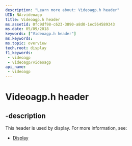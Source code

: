 ```yaml
---
description: "Learn more about: Videoagp.h header"
UID: NA:videoagp
title: Videoagp.h header
ms.assetid: 0fc9df98-c623-3890-a8d0-1ec564589343
ms.date: 05/09/2018
keywords: ["Videoagp.h header"]
ms.keywords: 
ms.topic: overview
tech.root: display
f1_keywords:
 - videoagp
 - videoagp/videoagp
api_name:
 - videoagp
---
```


# Videoagp.h header


## -description

This header is used by display. For more information, see:

- [Display](../_display/index.md)


